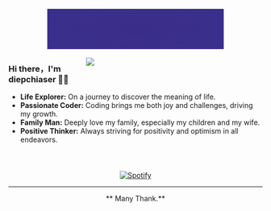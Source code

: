<p align="center">
  <img alig src="https://raw.githubusercontent.com/diepdo1810/diepchiaser/main/aboutme.gif" width="350" />
</p>

<img align="right" src="https://github-readme-stats.vercel.app/api?username=diepdo1810&show_icons=true&icon_color=CE1D2D&text_color=718096&bg_color=00000000&hide_title=true&hide_border=true"  width="350"/>

### Hi there，I'm diepchiaser 🙋‍♂️

- **Life Explorer:** On a journey to discover the meaning of life.
- **Passionate Coder:** Coding brings me both joy and challenges, driving my growth.
- **Family Man:** Deeply love my family, especially my children and my wife.
- **Positive Thinker:** Always striving for positivity and optimism in all endeavors.

###
&nbsp;<div align="center">
  [![Spotify](https://spotify-chiaser-github.vercel.app/api/spotify?background_color=400112&border_color=3F46BF)](https://open.spotify.com/user/31j3fyyylhk2tp2hxmkupocdudwe)
</div>

<hr>

<p align="center">
**  <a href="https://homer-chiaser.vercel.app/" target="_blank" style="text-decoration: none">Many Thank.</a>**
</p>

